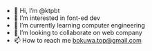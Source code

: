 - 👋 Hi, I’m @ktpbt
- 👀 I’m interested in font-ed dev
- 🌱 I’m currently learning computer engineering
- 💞️ I’m looking to collaborate on web company
- 📫 How to reach me bokuwa.top@gmail.com

<!---
ktpbt/ktpbt is a ✨ special ✨ repository because its `README.md` (this file) appears on your GitHub profile.
You can click the Preview link to take a look at your changes.
--->
